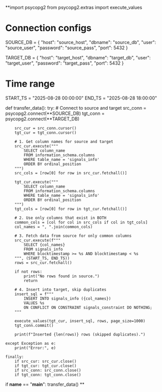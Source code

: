 **import psycopg2
from psycopg2.extras import execute_values

# Connection configs
SOURCE_DB = {
    "host": "source_host",
    "dbname": "source_db",
    "user": "source_user",
    "password": "source_pass",
    "port": 5432
}

TARGET_DB = {
    "host": "target_host",
    "dbname": "target_db",
    "user": "target_user",
    "password": "target_pass",
    "port": 5432
}

# Time range
START_TS = "2025-08-28 00:00:00"
END_TS   = "2025-08-28 18:00:00"

def transfer_data():
    try:
        # Connect to source and target
        src_conn = psycopg2.connect(**SOURCE_DB)
        tgt_conn = psycopg2.connect(**TARGET_DB)

        src_cur = src_conn.cursor()
        tgt_cur = tgt_conn.cursor()

        # 1. Get column names for source and target
        src_cur.execute("""
            SELECT column_name
            FROM information_schema.columns
            WHERE table_name = 'signals_info'
            ORDER BY ordinal_position
        """)
        src_cols = [row[0] for row in src_cur.fetchall()]

        tgt_cur.execute("""
            SELECT column_name
            FROM information_schema.columns
            WHERE table_name = 'signals_info'
            ORDER BY ordinal_position
        """)
        tgt_cols = [row[0] for row in tgt_cur.fetchall()]

        # 2. Use only columns that exist in BOTH
        common_cols = [col for col in src_cols if col in tgt_cols]
        col_names = ", ".join(common_cols)

        # 3. Fetch data from source for only common columns
        src_cur.execute(f"""
            SELECT {col_names}
            FROM signals_info
            WHERE blocktimestamp >= %s AND blocktimestamp < %s
        """, (START_TS, END_TS))
        rows = src_cur.fetchall()

        if not rows:
            print("No rows found in source.")
            return

        # 4. Insert into target, skip duplicates
        insert_sql = f"""
            INSERT INTO signals_info ({col_names})
            VALUES %s
            ON CONFLICT ON CONSTRAINT signals_constraint DO NOTHING;
        """

        execute_values(tgt_cur, insert_sql, rows, page_size=1000)
        tgt_conn.commit()

        print(f"Inserted {len(rows)} rows (skipped duplicates).")

    except Exception as e:
        print("Error:", e)

    finally:
        if src_cur: src_cur.close()
        if tgt_cur: tgt_cur.close()
        if src_conn: src_conn.close()
        if tgt_conn: tgt_conn.close()

if __name__ == "__main__":
    transfer_data()
**
